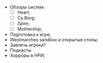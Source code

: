 * Обзоры систем:
   * [ ] Heart;
   * [ ] Cy Borg;
   * [ ] Spire;
   * [ ] Mothership;
* Подготовка к игре;
* Westmarches sandbox и открытые столы;
* Завлечь игрока?
* Подкасты 
* Хорроры в НРИ;